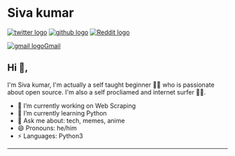 # Siva kumar  

[![twitter logo](https://img.shields.io/twitter/follow/tvsivakumar001?label=follow&style=social)](https://twitter.com/intent/follow?screen_name=tvsivakumar001)  [![github logo](https://img.shields.io/github/followers/Sivakumar001?label=Follow&style=social)](https://github.com/Sivakumar001)  [![Reddit logo](https://img.shields.io/reddit/user-karma/combined/Sksiva001?style=social)](https://www.reddit.com/u/Sksiva001)

[![gmail logo](https://img.icons8.com/officexs/30/000000/gmail-login.png)Gmail](mailto:tvsivakumar001@gmail.com)
## Hi 👋, 
I'm Siva kumar, I'm actually a self taught beginner 👨‍💻 who is passionate about open source. I'm also a self procliamed and internet surfer 
🏄‍♂️. 

- 🔭 I’m currently working on Web Scraping
- 🌱 I’m currently learning Python
- 💬 Ask me about: tech, memes, anime
- 😄 Pronouns: he/him
-  ⚡ Languages: Python3

---
